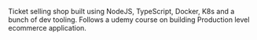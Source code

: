 Ticket selling shop built using NodeJS, TypeScript, Docker, K8s and a bunch of dev tooling. Follows a udemy course on building Production level ecommerce application.

